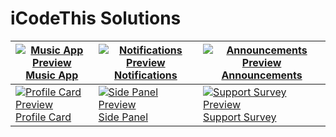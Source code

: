 # iCodeThis Solutions

| [![Music App Preview](https://shismqklzntzxworibfn.supabase.co/storage/v1/object/public/previews/8aaf92f2-d7f3-4140-afc0-79722826b37a.png)Music App](https://icodethis.com/submissions/15876) | [![Notifications Preview](https://shismqklzntzxworibfn.supabase.co/storage/v1/object/public/previews/84bd69a7-4c80-4ed0-849e-e92f75f3f693.png)Notifications](https://icodethis.com/submissions/16051) | [![Announcements Preview](https://shismqklzntzxworibfn.supabase.co/storage/v1/object/public/previews/3fa0eb1c-10cc-48ca-97bb-c84fdc77b4cf.png)Announcements](https://icodethis.com/submissions/15457) |
| --- | --- | --- |
| [![Profile Card Preview](https://shismqklzntzxworibfn.supabase.co/storage/v1/object/public/previews/6f264bcd-8763-4aec-8c91-5eaf5d625a22.png)Profile Card](https://icodethis.com/submissions/16191) | [![Side Panel Preview](https://shismqklzntzxworibfn.supabase.co/storage/v1/object/public/previews/6a5fbfcc-fc32-48db-b061-898780950ba4.png)Side Panel](https://icodethis.com/submissions/16341) | [![Support Survey Preview](https://shismqklzntzxworibfn.supabase.co/storage/v1/object/public/previews/f10e1923-3bb8-4180-9382-05c5a9366ed2.png)Support Survey](https://icodethis.com/submissions/14823) |